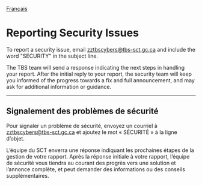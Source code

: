 [Français](#signalement-des-problèmes-de-sécurité)

# Reporting Security Issues

To report a security issue, email [zztbscybers@tbs-sct.gc.ca](mailto:zztbscybers@tbs-sct.gc.ca) and include the word "SECURITY" in the subject line.

The TBS team will send a response indicating the next steps in handling your report. After the initial reply to your report, the security team will keep you informed of the progress towards a fix and full announcement, and may ask for additional information or guidance.
______________________

## Signalement des problèmes de sécurité

Pour signaler un problème de sécurité, envoyez un courriel à [zztbscybers@tbs-sct.gc.ca](mailto:zztbscybers@tbs-sct.gc.ca) et ajoutez le mot « SÉCURITÉ » à la ligne d’objet.

L’équipe du SCT enverra une réponse indiquant les prochaines étapes de la gestion de votre rapport. Après la réponse initiale à votre rapport, l’équipe de sécurité vous tiendra au courant des progrès vers une solution et l’annonce complète, et peut demander des informations ou des conseils supplémentaires.
